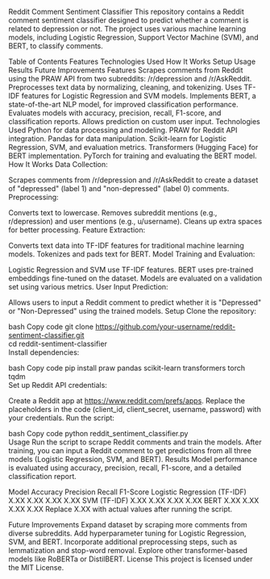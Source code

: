Reddit Comment Sentiment Classifier
This repository contains a Reddit comment sentiment classifier designed to predict whether a comment is related to depression or not. The project uses various machine learning models, including Logistic Regression, Support Vector Machine (SVM), and BERT, to classify comments.

Table of Contents
Features
Technologies Used
How It Works
Setup
Usage
Results
Future Improvements
Features
Scrapes comments from Reddit using the PRAW API from two subreddits: /r/depression and /r/AskReddit.
Preprocesses text data by normalizing, cleaning, and tokenizing.
Uses TF-IDF features for Logistic Regression and SVM models.
Implements BERT, a state-of-the-art NLP model, for improved classification performance.
Evaluates models with accuracy, precision, recall, F1-score, and classification reports.
Allows prediction on custom user input.
Technologies Used
Python for data processing and modeling.
PRAW for Reddit API integration.
Pandas for data manipulation.
Scikit-learn for Logistic Regression, SVM, and evaluation metrics.
Transformers (Hugging Face) for BERT implementation.
PyTorch for training and evaluating the BERT model.
How It Works
Data Collection:

Scrapes comments from /r/depression and /r/AskReddit to create a dataset of "depressed" (label 1) and "non-depressed" (label 0) comments.
Preprocessing:

Converts text to lowercase.
Removes subreddit mentions (e.g., r/depression) and user mentions (e.g., u/username).
Cleans up extra spaces for better processing.
Feature Extraction:

Converts text data into TF-IDF features for traditional machine learning models.
Tokenizes and pads text for BERT.
Model Training and Evaluation:

Logistic Regression and SVM use TF-IDF features.
BERT uses pre-trained embeddings fine-tuned on the dataset.
Models are evaluated on a validation set using various metrics.
User Input Prediction:

Allows users to input a Reddit comment to predict whether it is "Depressed" or "Non-Depressed" using the trained models.
Setup
Clone the repository:

bash
Copy code
git clone https://github.com/your-username/reddit-sentiment-classifier.git  
cd reddit-sentiment-classifier  
Install dependencies:

bash
Copy code
pip install praw pandas scikit-learn transformers torch tqdm  
Set up Reddit API credentials:

Create a Reddit app at https://www.reddit.com/prefs/apps.
Replace the placeholders in the code (client_id, client_secret, username, password) with your credentials.
Run the script:

bash
Copy code
python reddit_sentiment_classifier.py  
Usage
Run the script to scrape Reddit comments and train the models.
After training, you can input a Reddit comment to get predictions from all three models (Logistic Regression, SVM, and BERT).
Results
Model performance is evaluated using accuracy, precision, recall, F1-score, and a detailed classification report.

Model	Accuracy	Precision	Recall	F1-Score
Logistic Regression (TF-IDF)	X.XX	X.XX	X.XX	X.XX
SVM (TF-IDF)	X.XX	X.XX	X.XX	X.XX
BERT	X.XX	X.XX	X.XX	X.XX
Replace X.XX with actual values after running the script.

Future Improvements
Expand dataset by scraping more comments from diverse subreddits.
Add hyperparameter tuning for Logistic Regression, SVM, and BERT.
Incorporate additional preprocessing steps, such as lemmatization and stop-word removal.
Explore other transformer-based models like RoBERTa or DistilBERT.
License
This project is licensed under the MIT License.
